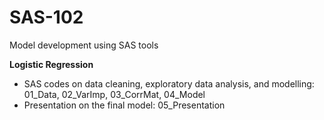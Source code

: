 # SAS-102
Model development using SAS tools

**Logistic Regression**

* SAS codes on data cleaning, exploratory data analysis, and modelling: 01_Data, 02_VarImp, 03_CorrMat, 04_Model
* Presentation on the final model: 05_Presentation
